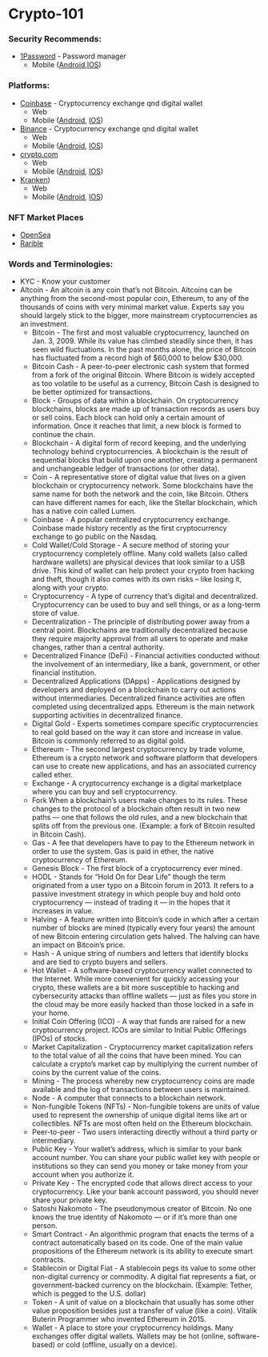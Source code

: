 # Crypto-101


### Security Recommends:
  - [1Password](https://1password.com) - Password manager
    - Mobile ([Android](https://play.google.com/store/apps/details?id=com.agilebits.onepassword&hl=en_US&gl=US),[IOS](https://1password.com/downloads/ios))

### Platforms:
  - [Coinbase](https://www.coinbase.com) - Cryptocurrency exchange qnd digital wallet
    - Web
    - Mobile ([Android](https://play.google.com/store/apps/details?id=com.coinbase.android&hl=en_US&gl=US), [IOS](https://apps.apple.com/us/app/coinbase-buy-bitcoin-ether/id886427730))
  - [Binance](https://www.binance.us/en/home) - Cryptocurrency exchange qnd digital wallet
    - Web
    - Mobile ([Android](https://play.google.com/store/apps/details?id=com.binance.dev&hl=en_US&gl=US), [IOS](https://apps.apple.com/us/app/binance-buy-bitcoin-crypto/id1436799971))
  - [crypto.com](https://crypto.com)
    - Web
    - Mobile ([Android](https://play.google.com/store/apps/details?id=co.mona.android&hl=en_US&gl=US), [IOS](https://apps.apple.com/us/app/crypto-com-buy-btc-eth-shib/id1262148500))
  - [Kranken](https://www.kraken.com))
    - Web
    - Mobile ([Android](https://play.google.com/store/apps/details?id=com.kraken.invest.app&hl=en_US&gl=US), [IOS](https://apps.apple.com/us/app/kraken-pro/id1473024338))


### NFT Market Places
  - [OpenSea](https://opensea.io)
  - [Rarible](https://rarible.com)

### Words and Terminologies:
 - KYC - Know your customer
 - Altcoin - An altcoin is any coin that’s not Bitcoin. Altcoins can be anything from the second-most popular coin, Ethereum, to any of the thousands of coins with very minimal market value. Experts say you should largely stick to the bigger, more mainstream cryptocurrencies as an investment.
	- Bitcoin - The first and most valuable cryptocurrency, launched on Jan. 3, 2009. While its value has climbed steadily since then, it has seen wild fluctuations. In the past months alone, the price of Bitcoin has fluctuated from a record high of $60,000 to below $30,000.
	- Bitcoin Cash - A peer-to-peer electronic cash system that formed from a fork of the original Bitcoin. Where Bitcoin is widely accepted as too volatile to be useful as a currency, Bitcoin Cash is designed to be better optimized for transactions.
	- Block - Groups of data within a blockchain. On cryptocurrency blockchains, blocks are made up of transaction records as users buy or sell coins. Each block can hold only a certain amount of information. Once it reaches that limit, a new block is formed to continue the chain.
	- Blockchain - A digital form of record keeping, and the underlying technology behind cryptocurrencies. A blockchain is the result of sequential blocks that build upon one another, creating a permanent and unchangeable ledger of transactions (or other data).
	- Coin - A representative store of digital value that lives on a given blockchain or cryptocurrency network. Some blockchains have the same name for both the network and the coin, like Bitcoin. Others can have different names for each, like the Stellar blockchain, which has a native coin called Lumen.
	- Coinbase - A popular centralized cryptocurrency exchange. Coinbase made history recently as the first cryptocurrency exchange to go public on the Nasdaq.
	- Cold Wallet/Cold Storage - A secure method of storing your cryptocurrency completely offline. Many cold wallets (also called hardware wallets) are physical devices that look similar to a USB drive. This kind of wallet can help protect your crypto from hacking and theft, though it also comes with its own risks – like losing it, along with your crypto.
	- Cryptocurrency - A type of currency that’s digital and decentralized. Cryptocurrency can be used to buy and sell things, or as a long-term store of value.
	- Decentralization - The principle of distributing power away from a central point. Blockchains are traditionally decentralized because they require majority approval from all users to operate and make changes, rather than a central authority.
	- Decentralized Finance (DeFi) - Financial activities conducted without the involvement of an intermediary, like a bank, government, or other financial institution.
	- Decentralized Applications (DApps) - Applications designed by developers and deployed on a blockchain to carry out actions without intermediaries. Decentralized finance activities are often completed using decentralized apps. Ethereum is the main network supporting activities in decentralized finance.
	- Digital Gold - Experts sometimes compare specific cryptocurrencies to real gold based on the way it can store and increase in value. Bitcoin is commonly referred to as digital gold.
	- Ethereum - The second largest cryptocurrency by trade volume, Ethereum is a crypto network and software platform that developers can use to create new applications, and has an associated currency called ether.
	- Exchange - A cryptocurrency exchange is a digital marketplace where you can buy and sell cryptocurrency.
	- Fork When a blockchain’s users make changes to its rules. These changes to the protocol of a blockchain often result in two new paths — one that follows the old rules, and a new blockchain that splits off from the previous one. (Example: a fork of Bitcoin resulted in Bitcoin Cash).
	- Gas - A fee that developers have to pay to the Ethereum network in order to use the system. Gas is paid in ether, the native cryptocurrency of Ethereum.
	- Genesis Block - The first block of a cryptocurrency ever mined.
	- HODL - Stands for “Hold On for Dear Life” though the term originated from a user typo on a Bitcoin forum in 2013. It refers to a passive investment strategy in which people buy and hold onto cryptocurrency — instead of trading it — in the hopes that it increases in value.
	- Halving - A feature written into Bitcoin’s code in which after a certain number of blocks are mined (typically every four years) the amount of new Bitcoin entering circulation gets halved. The halving can have an impact on Bitcoin’s price.
	- Hash - A unique string of numbers and letters that identify blocks and are tied to crypto buyers and sellers.
	- Hot Wallet - A software-based cryptocurrency wallet connected to the Internet. While more convenient for quickly accessing your crypto, these wallets are a bit more susceptible to hacking and cybersecurity attacks than offline wallets — just as files you store in the cloud may be more easily hacked than those locked in a safe in your home.
	- Initial Coin Offering (ICO) - A way that funds are raised for a new cryptocurrency project. ICOs are similar to Initial Public Offerings (IPOs) of stocks.
	- Market Capitalization - Cryptocurrency market capitalization refers to the total value of all the coins that have been mined. You can calculate a crypto’s market cap by multiplying the current number of coins by the current value of the coins.
	- Mining - The process whereby new cryptocurrency coins are made available and the log of transactions between users is maintained.
	- Node - A computer that connects to a blockchain network.
 	- Non-fungible Tokens (NFTs) - Non-fungible tokens are units of value used to represent the ownership of unique digital items like art or collectibles. NFTs are most often held on the Ethereum blockchain.
	- Peer-to-peer - Two users interacting directly without a third party or intermediary.
	- Public Key - Your wallet’s address, which is similar to your bank account number. You can share your public wallet key with people or institutions so they can send you money or take money from your account when you authorize it.
	- Private Key - The encrypted code that allows direct access to your cryptocurrency. Like your bank account password, you should never share your private key.
	- Satoshi Nakomoto - The pseudonymous creator of Bitcoin. No one knows the true identity of Nakomoto — or if it’s more than one person.
 	- Smart Contract - An algorithmic program that enacts the terms of a contract automatically based on its code. One of the main value propositions of the Ethereum network is its ability to execute smart contracts.
 	- Stablecoin or Digital Fiat - A stablecoin pegs its value to some other non-digital currency or commodity. A digital fiat represents a fiat, or government-backed currency on the blockchain. (Example: Tether, which is pegged to the U.S. dollar)
 	- Token - A unit of value on a blockchain that usually has some other value proposition besides just a transfer of value (like a coin). Vitalik Buterin Programmer who invented Ethereum in 2015.
 	- Wallet - A place to store your cryptocurrency holdings. Many exchanges offer digital wallets. Wallets may be hot (online, software-based) or cold (offline, usually on a device).

